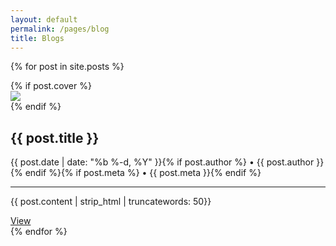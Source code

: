 ```yaml
---
layout: default
permalink: /pages/blog
title: Blogs
---
```

{% for post in site.posts %}
<div class="col s12 m7 center">
  <div class="container card waves-effect {{ site.css }} lighten-5">
        {% if post.cover %}
          <div class="card-image small z-depth-2 waves-effect waves-light img-responsive cover">
            <img src="{{ post.cover }}">
          </div>
        {% endif %}
        <div class="card-stacked">
          <div class="card-content">
            <h2 class="header">{{ post.title }}</h2>
              <p>{{ post.date | date: "%b %-d, %Y" }}{% if post.author %} • {{ post.author }}{% endif %}{% if post.meta %} • {{ post.meta }}{% endif %}</p><hr>
              <p>{{ post.content | strip_html | truncatewords: 50}}</p>
          </div>
        <div class="card-action">
        <a href="{{ post.url | prepend: site.baseurl }}" class="waves-effect waves-grey btn {{ site.css }} black-text">View</a>
      </div>
    </div>
  </div>
</div>
{% endfor %}
